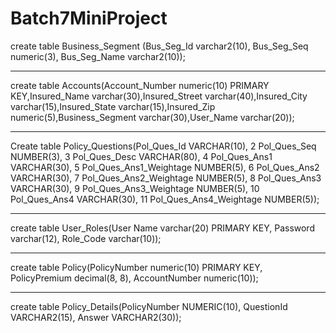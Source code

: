 # Batch7MiniProject

create table Business_Segment (Bus_Seg_Id varchar2(10), Bus_Seg_Seq numeric(3), Bus_Seg_Name varchar2(10));


-----------------------------------------------------------------------------------------------------------------------------------------------------------------------------------


create table Accounts(Account_Number numeric(10) PRIMARY KEY,Insured_Name varchar(30),Insured_Street varchar(40),Insured_City varchar(15),Insured_State varchar(15),Insured_Zip numeric(5),Business_Segment varchar(30),User_Name varchar(20));
 
 
 ------------------------------------------------------------------------------------------------------------------------------------------------------------------------------
 Create table Policy_Questions(Pol_Ques_Id VARCHAR(10),
  2  Pol_Ques_Seq NUMBER(3),
  3  Pol_Ques_Desc VARCHAR(80),
  4  Pol_Ques_Ans1 VARCHAR(30),
  5  Pol_Ques_Ans1_Weightage NUMBER(5),
  6  Pol_Ques_Ans2 VARCHAR(30),
  7  Pol_Ques_Ans2_Weightage NUMBER(5),
  8  Pol_Ques_Ans3 VARCHAR(30),
  9  Pol_Ques_Ans3_Weightage NUMBER(5),
 10  Pol_Ques_Ans4 VARCHAR(30),
 11  Pol_Ques_Ans4_Weightage NUMBER(5));
 
 
 ------------------------------------------------------------------------------------------------------------------------------------------------------------------------------------------------------------------
 
 create table User_Roles(User Name varchar(20) PRIMARY KEY, Password varchar(12), Role_Code varchar(10));
 
-------------------------------------------------------------------------------------------------------------------------------------------------------------------------------------------------------------------------------------------------------------------------
 
 
 create table Policy(PolicyNumber numeric(10) PRIMARY KEY, PolicyPremium decimal(8, 8), AccountNumber numeric(10));
 
 
 -------------------------------------------------------------------------------------------------------------------------------------------------------------------------------------------------------------------------------------------------------------------------
 
 create table Policy_Details(PolicyNumber NUMERIC(10), QuestionId VARCHAR2(15), Answer VARCHAR2(30));





